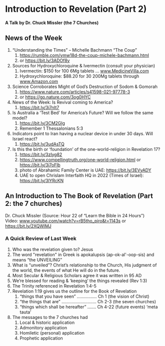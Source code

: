 # Introduction to Revelation (Part 2)
**A Talk by Dr. Chuck Missler (the 7 Churches)**

## News of the Week
						
1. “Understanding the Times” – Michelle Bachmann “The Coup”
	1. https://rumble.com/vmw18d-the-coup-michele-bachmann.html  
	1. or   https://bit.ly/3ADOf8y 
1. Sources for Hydroxychloroquine & Ivermectin (consult your physician)
	1. Ivermectin:  $150 for 100  6Mg tablets … www.MedicineVilla.com
	1. Hydroxychloroquine: $88.20 for 30  200Mg tablets through www.Amazon.com
1. Science Corroborates Might of God’s Destruction of Sodom & Gomorah
	1. https://www.nature.com/articles/s41598-021-97778-3 
	1. or   https://go.nature.com/3og0HYC 
1. News of the Week:  Is Revival coming to America? 
	1. https://bit.ly/3i7nIt7 
1. Is Australia a ‘Test Bed’ for America’s Future?  Will we follow the same model?
	1. https://bit.ly/3CM2GIg 
	1. Remember 1 Thessalonians 5:3 
1. Indicators point to Iran having a nuclear device in under 30 days. Will Israel react?
	1.  https://bit.ly/3udAsTQ 
1. Is this the birth or ‘foundation’ of the one-world-religion in Revelation 17?
	1. https://bit.ly/3zIyg82 
	1. https://www.compellingtruth.org/one-world-religion.html   or  https://bit.ly/3i7oFlb 
	2. photo of Abrahamic Family Center is UAE:  https://bit.ly/3EVyADY
	2. UAE to open Chrislam Interfaith HQ in 2022 (Times of Israel):  https://bit.ly/3lYRcKN 

## An Introduction to The Book of Revelation (Part 2: the 7 churches)
Dr. Chuck Missler   (Source: Hour 22 of “Learn the Bible in 24 Hours”)   
Video: www.youtube.com/watch?v=rB5tho_piro&t=1143s    or   https://bit.ly/2XQWlMJ 

### A Quick Review of Last Week
1. Who was the revelation given to?  Jesus
1. The word "revelation" in Greek is apokalupsis (ap-ok-al'-oop-sis) and means “the UNVEILING” 
1. What is “unveiled”?  Christ’s relationship to the Church, His judgment of the world, the events of what He will do in the future.
1. Most Secular & Religious Scholars agree it was written in 95 AD 
1. We’re blessed for reading & ‘keeping’ the things revealed (Rev 1:3)
1. The Trinity referenced in Revelation 1:4-5 
1. Revelation 1:19 gives us the outline for the Book of Revelation
	1. “things that you have seen” ……………. Ch 1 (the vision of Christ)
	1. “the things that are” ………………………. Ch 2-3 (the seven churches)
	1. “things which shall be hereafter” ……. Ch 4-22 (future events) ‘meta tauta’
1. The messages to the 7 churches had 
	1. Local & historic application
	1. Admonitory application
	1. Homiletic (personal) application
	1. Prophetic application
